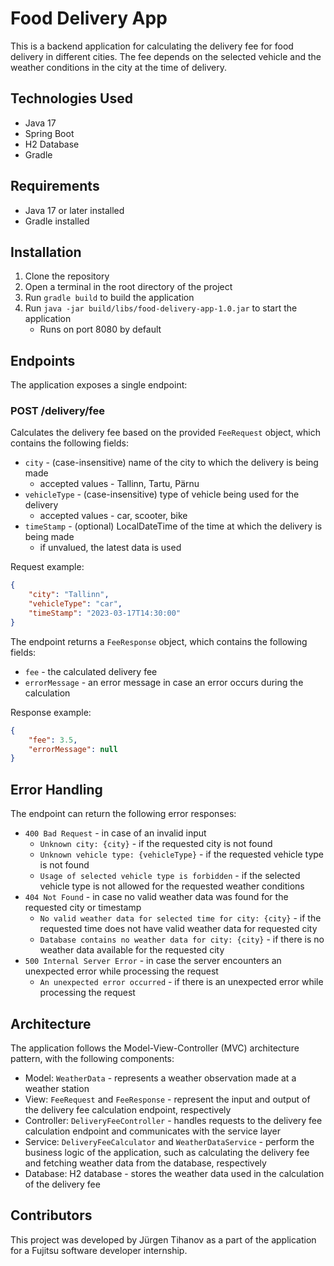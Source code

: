 # Food Delivery App

This is a backend application for calculating the delivery fee for food delivery in different cities.
The fee depends on the selected vehicle and the weather conditions in the city at the time of delivery.

## Technologies Used
- Java 17
- Spring Boot
- H2 Database
- Gradle

## Requirements
- Java 17 or later installed
- Gradle installed

## Installation
1. Clone the repository
2. Open a terminal in the root directory of the project
3. Run `gradle build` to build the application
4. Run `java -jar build/libs/food-delivery-app-1.0.jar` to start the application
    - Runs on port 8080 by default

## Endpoints
The application exposes a single endpoint:

### POST /delivery/fee

Calculates the delivery fee based on the provided `FeeRequest` object, which contains the following fields:

- `city` - (case-insensitive) name of the city to which the delivery is being made
  - accepted values - Tallinn, Tartu, Pärnu
- `vehicleType` - (case-insensitive) type of vehicle being used for the delivery
  - accepted values - car, scooter, bike
- `timeStamp` - (optional) LocalDateTime of the time at which the delivery is being made
  - if unvalued, the latest data is used

Request example:
```json
{
    "city": "Tallinn",
    "vehicleType": "car",
    "timeStamp": "2023-03-17T14:30:00"
}
```

The endpoint returns a `FeeResponse` object, which contains the following fields:

- `fee` - the calculated delivery fee
- `errorMessage` - an error message in case an error occurs during the calculation

Response example:
```json
{
    "fee": 3.5,
    "errorMessage": null
}
```

## Error Handling

The endpoint can return the following error responses:

- `400 Bad Request` - in case of an invalid input
  - `Unknown city: {city}` - if the requested city is not found
  - `Unknown vehicle type: {vehicleType}` - if the requested vehicle type is not found
  - `Usage of selected vehicle type is forbidden` - if the selected vehicle type is not allowed for the requested weather conditions
- `404 Not Found` - in case no valid weather data was found for the requested city or timestamp
  - `No valid weather data for selected time for city: {city}` - if the requested time does not have valid weather data for requested city
  - `Database contains no weather data for city: {city}` - if there is no weather data available for the requested city
- `500 Internal Server Error` - in case the server encounters an unexpected error while processing the request
  - `An unexpected error occurred` - if there is an unexpected error while processing the request



## Architecture
The application follows the Model-View-Controller (MVC) architecture pattern, with the following components:

- Model: `WeatherData` - represents a weather observation made at a weather station
- View: `FeeRequest` and `FeeResponse` - represent the input and output of the delivery fee calculation endpoint, respectively
- Controller: `DeliveryFeeController` - handles requests to the delivery fee calculation endpoint and communicates with the service layer
- Service: `DeliveryFeeCalculator` and `WeatherDataService` - perform the business logic of the application, such as calculating the delivery fee and fetching weather data from the database, respectively
- Database: H2 database - stores the weather data used in the calculation of the delivery fee

## Contributors
This project was developed by Jürgen Tihanov as a part of the application for a Fujitsu software developer internship.
